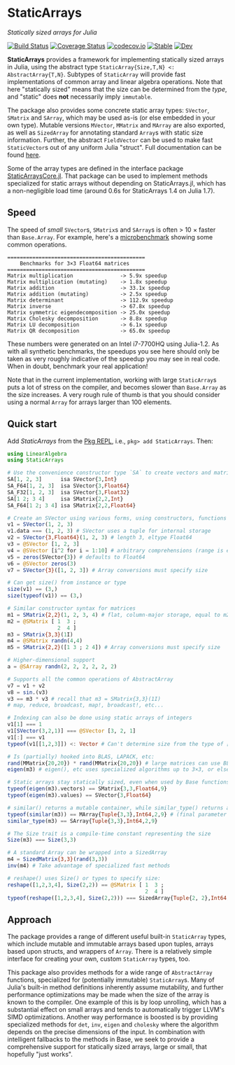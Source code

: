 # StaticArrays

*Statically sized arrays for Julia*

[![Build Status](https://github.com/JuliaArrays/StaticArrays.jl/workflows/CI/badge.svg)](https://github.com/JuliaArrays/StaticArrays.jl/actions?query=workflow%3ACI)
[![Coverage Status](https://coveralls.io/repos/github/JuliaArrays/StaticArrays.jl/badge.svg?branch=master)](https://coveralls.io/github/JuliaArrays/StaticArrays.jl?branch=master)
[![codecov.io](https://codecov.io/github/JuliaArrays/StaticArrays.jl/branch/master/graph/badge.svg)](http://codecov.io/github/JuliaArrays/StaticArrays.jl/branch/master)
[![Stable](https://img.shields.io/badge/docs-stable-blue.svg)](https://JuliaArrays.github.io/StaticArrays.jl/stable)
[![Dev](https://img.shields.io/badge/docs-dev-blue.svg)](https://JuliaArrays.github.io/StaticArrays.jl/dev)

**StaticArrays** provides a framework for implementing statically sized arrays
in Julia, using the abstract type `StaticArray{Size,T,N} <: AbstractArray{T,N}`.
Subtypes of `StaticArray` will provide fast implementations of common array and
linear algebra operations. Note that here "statically sized" means that the
size can be determined from the *type*, and "static" does **not** necessarily
imply `immutable`.

The package also provides some concrete static array types: `SVector`, `SMatrix`
and `SArray`, which may be used as-is (or else embedded in your own type).
Mutable versions `MVector`, `MMatrix` and `MArray` are also exported, as well
as `SizedArray` for annotating standard `Array`s with static size information.
Further, the abstract `FieldVector` can be used to make fast `StaticVector`s
out of any uniform Julia "struct".
Full documentation can be found [here](https://JuliaArrays.github.io/StaticArrays.jl/stable/).

Some of the array types are defined in the interface package [StaticArraysCore.jl](https://github.com/JuliaArrays/StaticArraysCore.jl).
That package can be used to implement methods specialized for static arrays
without depending on StaticArrays.jl, which has a non-negligible load time
(around 0.6s for StaticArrays 1.4 on Julia 1.7).

## Speed

The speed of *small* `SVector`s, `SMatrix`s and `SArray`s is often > 10 × faster
than `Base.Array`. For example, here's a
[microbenchmark](perf/README_benchmarks.jl) showing some common operations.

```
============================================
    Benchmarks for 3×3 Float64 matrices
============================================
Matrix multiplication               -> 5.9x speedup
Matrix multiplication (mutating)    -> 1.8x speedup
Matrix addition                     -> 33.1x speedup
Matrix addition (mutating)          -> 2.5x speedup
Matrix determinant                  -> 112.9x speedup
Matrix inverse                      -> 67.8x speedup
Matrix symmetric eigendecomposition -> 25.0x speedup
Matrix Cholesky decomposition       -> 8.8x speedup
Matrix LU decomposition             -> 6.1x speedup
Matrix QR decomposition             -> 65.0x speedup
```

These numbers were generated on an Intel i7-7700HQ using Julia-1.2. As with all
synthetic benchmarks, the speedups you see here should only be taken as very
roughly indicative of the speedup you may see in real code. When in doubt,
benchmark your real application!

Note that in the current implementation, working with large `StaticArray`s puts a
lot of stress on the compiler, and becomes slower than `Base.Array` as the size
increases.  A very rough rule of thumb is that you should consider using a
normal `Array` for arrays larger than 100 elements.


## Quick start

Add *StaticArrays* from the [Pkg REPL](https://docs.julialang.org/en/latest/stdlib/Pkg/#Getting-Started-1), i.e., `pkg> add StaticArrays`. Then:
```julia
using LinearAlgebra
using StaticArrays

# Use the convenience constructor type `SA` to create vectors and matrices
SA[1, 2, 3]      isa SVector{3,Int}
SA_F64[1, 2, 3]  isa SVector{3,Float64}
SA_F32[1, 2, 3]  isa SVector{3,Float32}
SA[1 2; 3 4]     isa SMatrix{2,2,Int}
SA_F64[1 2; 3 4] isa SMatrix{2,2,Float64}

# Create an SVector using various forms, using constructors, functions or macros
v1 = SVector(1, 2, 3)
v1.data === (1, 2, 3) # SVector uses a tuple for internal storage
v2 = SVector{3,Float64}(1, 2, 3) # length 3, eltype Float64
v3 = @SVector [1, 2, 3]
v4 = @SVector [i^2 for i = 1:10] # arbitrary comprehensions (range is evaluated at global scope)
v5 = zeros(SVector{3}) # defaults to Float64
v6 = @SVector zeros(3)
v7 = SVector{3}([1, 2, 3]) # Array conversions must specify size

# Can get size() from instance or type
size(v1) == (3,)
size(typeof(v1)) == (3,)

# Similar constructor syntax for matrices
m1 = SMatrix{2,2}(1, 2, 3, 4) # flat, column-major storage, equal to m2:
m2 = @SMatrix [ 1  3 ;
                2  4 ]
m3 = SMatrix{3,3}(1I)
m4 = @SMatrix randn(4,4)
m5 = SMatrix{2,2}([1 3 ; 2 4]) # Array conversions must specify size

# Higher-dimensional support
a = @SArray randn(2, 2, 2, 2, 2, 2)

# Supports all the common operations of AbstractArray
v7 = v1 + v2
v8 = sin.(v3)
v3 == m3 * v3 # recall that m3 = SMatrix{3,3}(1I)
# map, reduce, broadcast, map!, broadcast!, etc...

# Indexing can also be done using static arrays of integers
v1[1] === 1
v1[SVector(3,2,1)] === @SVector [3, 2, 1]
v1[:] === v1
typeof(v1[[1,2,3]]) <: Vector # Can't determine size from the type of [1,2,3]

# Is (partially) hooked into BLAS, LAPACK, etc:
rand(MMatrix{20,20}) * rand(MMatrix{20,20}) # large matrices can use BLAS
eigen(m3) # eigen(), etc uses specialized algorithms up to 3×3, or else LAPACK

# Static arrays stay statically sized, even when used by Base functions, etc:
typeof(eigen(m3).vectors) == SMatrix{3,3,Float64,9}
typeof(eigen(m3).values) == SVector{3,Float64}

# similar() returns a mutable container, while similar_type() returns a constructor:
typeof(similar(m3)) == MArray{Tuple{3,3},Int64,2,9} # (final parameter is length = 9)
similar_type(m3) == SArray{Tuple{3,3},Int64,2,9}

# The Size trait is a compile-time constant representing the size
Size(m3) === Size(3,3)

# A standard Array can be wrapped into a SizedArray
m4 = SizedMatrix{3,3}(rand(3,3))
inv(m4) # Take advantage of specialized fast methods

# reshape() uses Size() or types to specify size:
reshape([1,2,3,4], Size(2,2)) == @SMatrix [ 1  3 ;
                                            2  4 ]
typeof(reshape([1,2,3,4], Size(2,2))) === SizedArray{Tuple{2, 2},Int64,2,1}

```

## Approach

The package provides a range of different useful built-in `StaticArray` types,
which include mutable and immutable arrays based upon tuples, arrays based upon
structs, and wrappers of `Array`. There is a relatively simple interface for
creating your own, custom `StaticArray` types, too.

This package also provides methods for a wide range of `AbstractArray` functions,
specialized for (potentially immutable) `StaticArray`s. Many of Julia's
built-in method definitions inherently assume mutability, and further
performance optimizations may be made when the size of the array is known to the
compiler. One example of this is by loop unrolling, which has a substantial
effect on small arrays and tends to automatically trigger LLVM's SIMD
optimizations. Another way performance is boosted is by providing specialized
methods for `det`, `inv`, `eigen` and `cholesky` where the algorithm depends on the
precise dimensions of the input. In combination with intelligent fallbacks to
the methods in Base, we seek to provide a comprehensive support for statically
sized arrays, large or small, that hopefully "just works".
